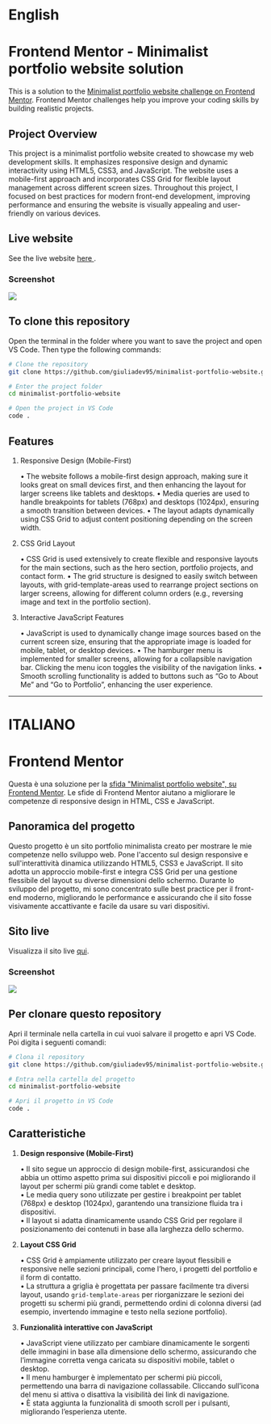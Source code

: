 # English

# Frontend Mentor - Minimalist portfolio website solution

This is a solution to the <a href="https://www.frontendmentor.io/challenges/minimalist-portfolio-website-LMy-ZRyiE" target="_blank">Minimalist portfolio website challenge on Frontend Mentor</a>. Frontend Mentor challenges help you improve your coding skills by building realistic projects.


## Project Overview

This project is a minimalist portfolio website created to showcase my web development skills. It emphasizes responsive design and dynamic interactivity using HTML5, CSS3, and JavaScript. The website uses a mobile-first approach and incorporates CSS Grid for flexible layout management across different screen sizes. Throughout this project, I focused on best practices for modern front-end development, improving performance and ensuring the website is visually appealing and user-friendly on various devices.


## Live website

See the live website [here ](https://minimalist-static-portfolio.netlify.app/).


### Screenshot

![](./images/screenshot/Screenshot.png)


## To clone this repository

Open the terminal in the folder where you want to save the project and open VS Code. Then type the following commands:

```bash
# Clone the repository
git clone https://github.com/giuliadev95/minimalist-portfolio-website.git

# Enter the project folder
cd minimalist-portfolio-website

# Open the project in VS Code
code .
```


## Features

1. Responsive Design (Mobile-First)

	•	The website follows a mobile-first design approach, making sure it looks great on small devices first, and then enhancing the layout for larger screens like tablets and desktops.
	•	Media queries are used to handle breakpoints for tablets (768px) and desktops (1024px), ensuring a smooth transition between devices.
	•	The layout adapts dynamically using CSS Grid to adjust content positioning depending on the screen width.

2. CSS Grid Layout

	•	CSS Grid is used extensively to create flexible and responsive layouts for the main sections, such as the hero section, portfolio projects, and contact form.
	•	The grid structure is designed to easily switch between layouts, with grid-template-areas used to rearrange project sections on larger screens, allowing for different column orders (e.g., reversing image and text in the portfolio section).

3. Interactive JavaScript Features

	•	JavaScript is used to dynamically change image sources based on the current screen size, ensuring that the appropriate image is loaded for mobile, tablet, or desktop devices.
	•	The hamburger menu is implemented for smaller screens, allowing for a collapsible navigation bar. Clicking the menu icon toggles the visibility of the navigation links.
	•	Smooth scrolling functionality is added to buttons such as “Go to About Me” and “Go to Portfolio”, enhancing the user experience.

---

# ITALIANO

# Frontend Mentor 

Questa è una soluzione per la [sfida "Minimalist portfolio website", su Frontend Mentor](https://www.frontendmentor.io/challenges/minimalist-portfolio-website-LMy-ZRyiE). Le sfide di Frontend Mentor aiutano a migliorare le competenze di responsive design in HTML, CSS e JavaScript.


## Panoramica del progetto

Questo progetto è un sito portfolio minimalista creato per mostrare le mie competenze nello sviluppo web. Pone l'accento sul design responsive e sull'interattività dinamica utilizzando HTML5, CSS3 e JavaScript. Il sito adotta un approccio mobile-first e integra CSS Grid per una gestione flessibile del layout su diverse dimensioni dello schermo. Durante lo sviluppo del progetto, mi sono concentrato sulle best practice per il front-end moderno, migliorando le performance e assicurando che il sito fosse visivamente accattivante e facile da usare su vari dispositivi.


## Sito live

Visualizza il sito live [qui](https://minimalist-static-portfolio.netlify.app/).


### Screenshot

![](./images/screenshot/Screenshot.png)


## Per clonare questo repository

Apri il terminale nella cartella in cui vuoi salvare il progetto e apri VS Code. Poi digita i seguenti comandi:

```bash
# Clona il repository
git clone https://github.com/giuliadev95/minimalist-portfolio-website.git

# Entra nella cartella del progetto
cd minimalist-portfolio-website

# Apri il progetto in VS Code
code .
```


## Caratteristiche

1. **Design responsive (Mobile-First)**

   • Il sito segue un approccio di design mobile-first, assicurandosi che abbia un ottimo aspetto prima sui dispositivi piccoli e poi migliorando il layout per schermi più grandi come tablet e desktop.  
   • Le media query sono utilizzate per gestire i breakpoint per tablet (768px) e desktop (1024px), garantendo una transizione fluida tra i dispositivi.  
   • Il layout si adatta dinamicamente usando CSS Grid per regolare il posizionamento dei contenuti in base alla larghezza dello schermo.

2. **Layout CSS Grid**

   • CSS Grid è ampiamente utilizzato per creare layout flessibili e responsive nelle sezioni principali, come l’hero, i progetti del portfolio e il form di contatto.  
   • La struttura a griglia è progettata per passare facilmente tra diversi layout, usando `grid-template-areas` per riorganizzare le sezioni dei progetti su schermi più grandi, permettendo ordini di colonna diversi (ad esempio, invertendo immagine e testo nella sezione portfolio).

3. **Funzionalità interattive con JavaScript**

   • JavaScript viene utilizzato per cambiare dinamicamente le sorgenti delle immagini in base alla dimensione dello schermo, assicurando che l’immagine corretta venga caricata su dispositivi mobile, tablet o desktop.  
   • Il menu hamburger è implementato per schermi più piccoli, permettendo una barra di navigazione collassabile. Cliccando sull’icona del menu si attiva o disattiva la visibilità dei link di navigazione.  
   • È stata aggiunta la funzionalità di smooth scroll per i pulsanti, migliorando l’esperienza utente.
